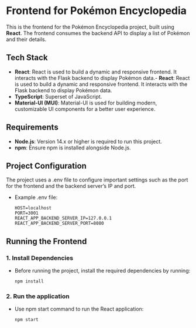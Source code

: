 # Frontend for Pokémon Encyclopedia

This is the frontend for the Pokémon Encyclopedia project, built using **React**. The frontend consumes the backend API to display a list of Pokémon and their details.

## Tech Stack

- **React**: React is used to build a dynamic and responsive frontend. It interacts with the Flask backend to display Pokémon data.- **React**: React is used to build a dynamic and responsive frontend. It interacts with the Flask backend to display Pokémon data.
- **TypeScript**: Superset of JavaScript.
- **Material-UI (MUI)**: Material-UI is used for building modern, customizable UI components for a better user experience.


## Requirements

- **Node.js**: Version 14.x or higher is required to run this project.
- **npm**: Ensure npm is installed alongside Node.js.

## Project Configuration
The project uses a .env file to configure important settings such as the port for the frontend and the backend server’s IP and port.
- Example .env file:
  ```plaintext
  HOST=localhost
  PORT=3001
  REACT_APP_BACKEND_SERVER_IP=127.0.0.1
  REACT_APP_BACKEND_SERVER_PORT=8080
  ```

## Running the Frontend

### 1. Install Dependencies

- Before running the project, install the required dependencies by running:
  ```bash
  npm install
  ```
  
### 2. Run the application
- Use npm start command to run the React application:
  ```bash
  npm start
  ```

  

